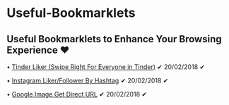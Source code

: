 # Useful-Bookmarklets
 Useful Bookmarklets to Enhance Your Browsing Experience ❤
------
• [Tinder Liker (Swipe Right For Everyone in Tinder)](https://github.com/Ademking/Useful-Bookmarklets/blob/master/Tinder_Liker.md) ✔ 20/02/2018 ✔

• [Instagram Liker/Follower By Hashtag](https://github.com/Ademking/Useful-Bookmarklets/blob/master/Instagram_liker.md) ✔ 20/02/2018 ✔

• [Google Image Get Direct URL](https://github.com/Ademking/Useful-Bookmarklets/blob/master/Google_Image_Get_Direct_Image_Link.md) ✔ 20/02/2018 ✔
